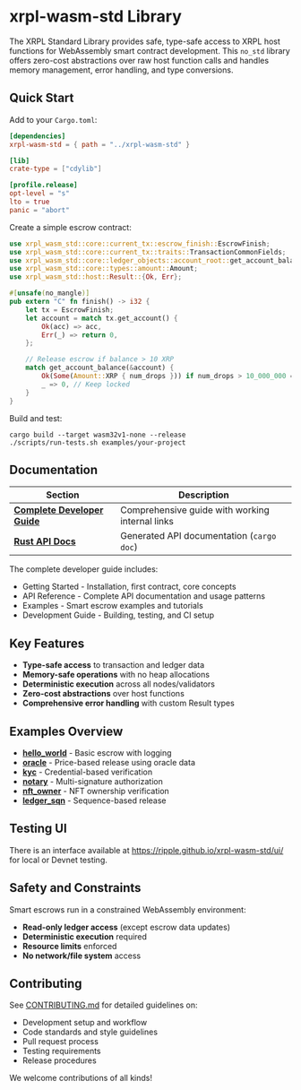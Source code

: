 # xrpl-wasm-std Library

The XRPL Standard Library provides safe, type-safe access to XRPL host functions for WebAssembly smart contract development. This `no_std` library offers zero-cost abstractions over raw host function calls and handles memory management, error handling, and type conversions.

## Quick Start

Add to your `Cargo.toml`:

```toml
[dependencies]
xrpl-wasm-std = { path = "../xrpl-wasm-std" }

[lib]
crate-type = ["cdylib"]

[profile.release]
opt-level = "s"
lto = true
panic = "abort"
```

Create a simple escrow contract:

```rust
use xrpl_wasm_std::core::current_tx::escrow_finish::EscrowFinish;
use xrpl_wasm_std::core::current_tx::traits::TransactionCommonFields;
use xrpl_wasm_std::core::ledger_objects::account_root::get_account_balance;
use xrpl_wasm_std::core::types::amount::Amount;
use xrpl_wasm_std::host::Result::{Ok, Err};

#[unsafe(no_mangle)]
pub extern "C" fn finish() -> i32 {
    let tx = EscrowFinish;
    let account = match tx.get_account() {
        Ok(acc) => acc,
        Err(_) => return 0,
    };

    // Release escrow if balance > 10 XRP
    match get_account_balance(&account) {
        Ok(Some(Amount::XRP { num_drops })) if num_drops > 10_000_000 => 1, // Release
        _ => 0, // Keep locked
    }
}
```

Build and test:

```shell
cargo build --target wasm32v1-none --release
./scripts/run-tests.sh examples/your-project
```

## Documentation

| Section                                                                     | Description                                     |
| --------------------------------------------------------------------------- | ----------------------------------------------- |
| **[Complete Developer Guide](./target/doc/xrpl_wasm_std/guide/index.html)** | Comprehensive guide with working internal links |
| **[Rust API Docs](https://ripple.github.io/xrpl-wasm-std)**                 | Generated API documentation (`cargo doc`)       |

The complete developer guide includes:

- Getting Started - Installation, first contract, core concepts
- API Reference - Complete API documentation and usage patterns
- Examples - Smart escrow examples and tutorials
- Development Guide - Building, testing, and CI setup

## Key Features

- **Type-safe access** to transaction and ledger data
- **Memory-safe operations** with no heap allocations
- **Deterministic execution** across all nodes/validators
- **Zero-cost abstractions** over host functions
- **Comprehensive error handling** with custom Result types

## Examples Overview

- **[hello_world](https://github.com/ripple/xrpl-wasm-std/tree/main/examples/smart-escrows/hello_world/)** - Basic escrow with logging
- **[oracle](https://github.com/ripple/xrpl-wasm-std/tree/main/examples/smart-escrows/oracle/)** - Price-based release using oracle data
- **[kyc](https://github.com/ripple/xrpl-wasm-std/tree/main/examples/smart-escrows/kyc/)** - Credential-based verification
- **[notary](https://github.com/ripple/xrpl-wasm-std/tree/main/examples/smart-escrows/notary/)** - Multi-signature authorization
- **[nft_owner](https://github.com/ripple/xrpl-wasm-std/tree/main/examples/smart-escrows/nft_owner/)** - NFT ownership verification
- **[ledger_sqn](https://github.com/ripple/xrpl-wasm-std/tree/main/examples/smart-escrows/ledger_sqn/)** - Sequence-based release

## Testing UI

There is an interface available at https://ripple.github.io/xrpl-wasm-std/ui/ for local or Devnet testing.

## Safety and Constraints

Smart escrows run in a constrained WebAssembly environment:

- **Read-only ledger access** (except escrow data updates)
- **Deterministic execution** required
- **Resource limits** enforced
- **No network/file system** access

## Contributing

See [CONTRIBUTING.md](./CONTRIBUTING.md) for detailed guidelines on:

- Development setup and workflow
- Code standards and style guidelines
- Pull request process
- Testing requirements
- Release procedures

We welcome contributions of all kinds!
